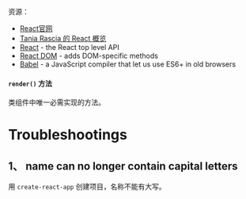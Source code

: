 资源：  
* [React官网](https://react.docschina.org/)  
* [Tania Rascia 的 React 概览](https://www.taniarascia.com/getting-started-with-react/)
* [React](https://reactjs.org/docs/react-api.html) - the React top level API
* [React DOM](https://reactjs.org/docs/react-dom.html) - adds DOM-specific methods
* [Babel](https://babeljs.io/) - a JavaScript compiler that let us use ES6+ in old browsers

#### `render()` 方法
类组件中唯一必需实现的方法。  



# Troubleshootings
## 1、 name can no longer contain capital letters
用 `create-react-app` 创建项目，名称不能有大写。


